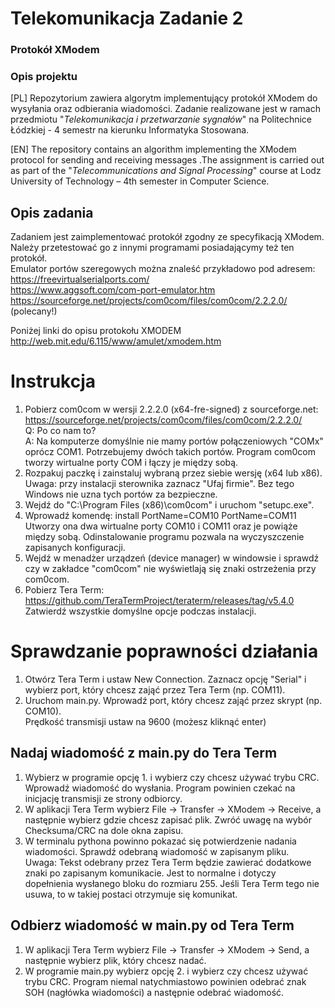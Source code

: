 # Telekomunikacja Zadanie 2 
### Protokół XModem
### Opis projektu
[PL] Repozytorium zawiera algorytm implementujący protokół XModem do wysyłania oraz odbierania wiadomości. Zadanie realizowane jest w ramach przedmiotu "*Telekomunikacja i przetwarzanie sygnałów*" na Politechnice Łódzkiej - 4 semestr na kierunku Informatyka Stosowana.

[EN] The repository contains an algorithm implementing the XModem protocol for sending and receiving messages .The assignment is carried out as part of the "*Telecommunications and Signal Processing*" course at Lodz University of Technology – 4th semester in Computer Science.

## Opis zadania
Zadaniem jest zaimplementować protokół zgodny ze specyfikacją XModem.<br />Należy przetestować go z innymi programami posiadającymy też ten protokół.<br />Emulator portów szeregowych można znaleść przykładowo pod adresem:<br />
https://freevirtualserialports.com/<br />
https://www.aggsoft.com/com-port-emulator.htm<br />
https://sourceforge.net/projects/com0com/files/com0com/2.2.2.0/ (polecany!)

Poniżej linki do opisu protokołu XMODEM
http://web.mit.edu/6.115/www/amulet/xmodem.htm

# Instrukcja
1. Pobierz com0com w wersji 2.2.2.0 (x64-fre-signed) z sourceforge.net:<br />https://sourceforge.net/projects/com0com/files/com0com/2.2.2.0/<br />
Q: Po co nam to?<br />
A: Na komputerze domyślnie nie mamy portów połączeniowych "COMx" oprócz COM1. Potrzebujemy dwóch takich portów. Program com0com tworzy wirtualne porty COM i łączy je między sobą.
2. Rozpakuj paczkę i zainstaluj wybraną przez siebie wersję (x64 lub x86).
Uwaga: przy instalacji sterownika zaznacz "Ufaj firmie". Bez tego Windows nie uzna tych portów za bezpieczne.
3. Wejdź do "C:\Program Files (x86)\com0com" i uruchom "setupc.exe". 
4. Wprowadź komendę: install PortName=COM10 PortName=COM11
Utworzy ona dwa wirtualne porty COM10 i COM11 oraz je powiąże między sobą. Odinstalowanie programu pozwala na wyczyszczenie zapisanych konfiguracji.
5. Wejdź w menadżer urządzeń (device manager) w windowsie i sprawdź czy w zakładce "com0com" nie wyświetlają się znaki ostrzeżenia przy com0com.
6. Pobierz Tera Term:<br />https://github.com/TeraTermProject/teraterm/releases/tag/v5.4.0<br />
Zatwierdź wszystkie domyślne opcje podczas instalacji.

# Sprawdzanie poprawności działania
1. Otwórz Tera Term i ustaw New Connection. Zaznacz opcję "Serial" i wybierz port, który chcesz zająć przez Tera Term (np. COM11).
2. Uruchom main.py. Wprowadź port, który chcesz zająć przez skrypt (np. COM10).<br />
Prędkość transmisji ustaw na 9600 (możesz kliknąć enter)
## Nadaj wiadomość z main.py do Tera Term
1. Wybierz w programie opcję 1. i wybierz czy chcesz używać trybu CRC. Wprowadź wiadomość do wysłania. Program powinien czekać na inicjację transmisji ze strony odbiorcy.
2. W aplikacji Tera Term wybierz File -> Transfer -> XModem -> Receive, a następnie wybierz gdzie chcesz zapisać plik. Zwróć uwagę na wybór Checksuma/CRC na dole okna zapisu.
3. W terminalu pythona powinno pokazać się potwierdzenie nadania wiadomości. Sprawdź odebraną wiadomość w zapisanym pliku.<br />Uwaga: Tekst odebrany przez Tera Term będzie zawierać dodatkowe znaki po zapisanym komunikacie. Jest to normalne i dotyczy dopełnienia wysłanego bloku do rozmiaru 255. Jeśli Tera Term tego nie usuwa, to w takiej postaci otrzymuje się komunikat.
## Odbierz wiadomość w main.py od Tera Term
1. W aplikacji Tera Term wybierz File -> Transfer -> XModem -> Send, a następnie wybierz plik, który chcesz nadać. 
2. W programie main.py wybierz opcję 2. i wybierz czy chcesz używać trybu CRC. Program niemal natychmiastowo powinien odebrać znak SOH (nagłówka wiadomości) a następnie odebrać wiadomość.
